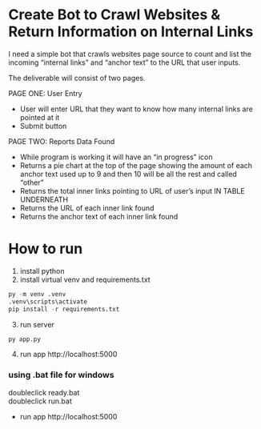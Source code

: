 # Create Bot to Crawl Websites & Return Information on Internal Links

I need a simple bot that crawls websites page source to count and list the incoming “internal links” and “anchor text” to the URL that user inputs.

The deliverable will consist of two pages.

PAGE ONE: User Entry
- User will enter URL that they want to know how many internal links are pointed at it
- Submit button

PAGE TWO: Reports Data Found
- While program is working it will have an “in progress” icon
- Returns a pie chart at the top of the page showing the amount of each anchor text used up to 9 and then 10 will be all the rest and called “other”
- Returns the total inner links pointing to URL of user’s input
IN TABLE UNDERNEATH
- Returns the URL of each inner link found
- Returns the anchor text of each inner link found


# How to run
1. install python
2. install virtual venv and requirements.txt
```py
py -m venv .venv
.venv\scripts\activate
pip install -r requirements.txt
```
3. run server
```py
py app.py
```
4. run app
http://localhost:5000

### using .bat file for windows
doubleclick ready.bat <br>
doubleclick run.bat
- run app
http://localhost:5000
